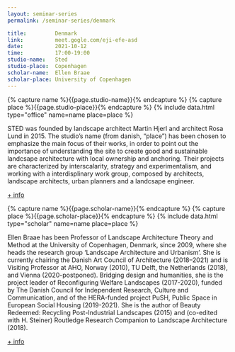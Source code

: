 ```yaml
---
layout: seminar-series
permalink: /seminar-series/denmark

title:         Denmark
link:          meet.gogle.com/eji-efe-asd
date:          2021-10-12
time:          17:00-19:00
studio-name:   Sted
studio-place:  Copenhagen
scholar-name:  Ellen Braae
scholar-place: University of Copenhagen
---
```


{% capture name %}{{page.studio-name}}{% endcapture %}
{% capture place %}{{page.studio-place}}{% endcapture %}
{% include data.html type="office" name=name place=place %}

STED was founded by landscape architect Martin Hjerl and architect Rosa Lund in 2015. The studio’s name (from danish, “place”) has been chosen to emphasize the main focus of their works, in order to point out the importance of understanding the site to create good and sustainable landcsape architecture with local ownership and anchoring. Their projects are characterized by interscalarity, strategy and experimentalism, and working with a interdisplinary work group, composed by architects, landscape architects, urban planners and a landcsape engineer.

[+ info](https://sted-cph.dk/)

{% capture name %}{{page.scholar-name}}{% endcapture %}
{% capture place %}{{page.scholar-place}}{% endcapture %}
{% include data.html type="scholar" name=name place=place %}

Ellen Braae has been Professor of Landscape Architecture Theory and Method at the University of Copenhagen, Denmark, since 2009, where she heads the research group ‘Landscape Architecture and Urbanism’. She is currently chairing the Danish Art Council of Architecture (2018–2021) and is Visiting Professor at AHO, Norway (2010), TU Delft, the Netherlands (2018), and Vienna (2020-postponed). Bridging design and humanities, she is the project leader of Reconfiguring Welfare Landscapes (2017-2020), funded by The Danish Council for Independent Research, Culture and Communication, and of the HERA-funded project PuSH, Public Space in European Social Housing (2019-2021). She is the author of Beauty Redeemed: Recycling Post-Industrial Landscapes (2015) and (co-edited with H. Steiner) Routledge Research Companion to Landscape Architecture (2018).


[+ info](https://ign.ku.dk/english/employees/landscape-architecture-planning/?pure=en/persons/299202)
